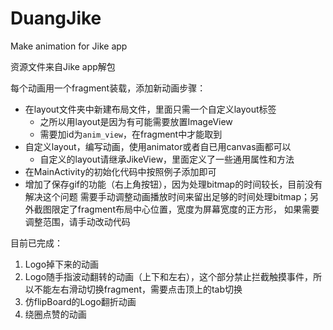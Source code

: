 # DuangJike
Make animation for Jike app

资源文件来自Jike app解包

每个动画用一个fragment装载，添加新动画步骤：
- 在layout文件夹中新建布局文件，里面只需一个自定义layout标签
    - 之所以用layout是因为有可能需要放置ImageView
    - 需要加id为`anim_view`，在fragment中才能取到
- 自定义layout，编写动画，使用animator或者自已用canvas画都可以
    - 自定义的layout请继承JikeView，里面定义了一些通用属性和方法
- 在MainActivity的初始化代码中按照例子添加即可
- 增加了保存gif的功能（右上角按钮），因为处理bitmap的时间较长，目前没有解决这个问题
需要手动调整动画播放时间来留出足够的时间处理bitmap；另外截图限定了fragment布局中心位置，宽度为屏幕宽度的正方形，
如果需要调整范围，请手动改动代码

目前已完成：
1. Logo掉下来的动画
2. Logo随手指波动翻转的动画（上下和左右），这个部分禁止拦截触摸事件，所以不能左右滑动切换fragment，需要点击顶上的tab切换
3. 仿flipBoard的Logo翻折动画
4. 绕圈点赞的动画